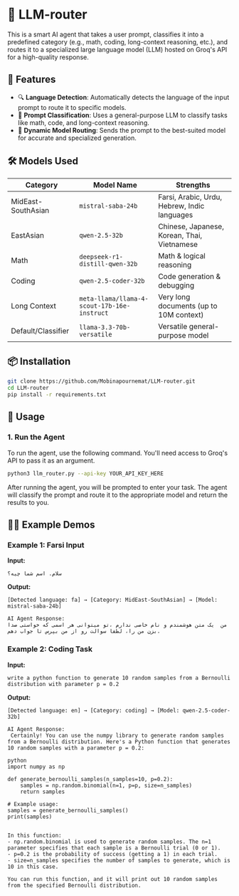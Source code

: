 # 📡 LLM-router

This is a smart AI agent that takes a user prompt, classifies it into a predefined category (e.g., math, coding, long-context reasoning, etc.), and routes it to a specialized large language model (LLM) hosted on Groq's API for a high-quality response.

## 🚀 Features

- 🔍 **Language Detection**: Automatically detects the language of the input prompt to route it to specific models.
- 🧠 **Prompt Classification**: Uses a general-purpose LLM to classify tasks like math, code, and long-context reasoning.
- 🔁 **Dynamic Model Routing**: Sends the prompt to the best-suited model for accurate and specialized generation.

## 🛠️ Models Used

| Category              | Model Name                                      | Strengths                                      |
|----------------------|--------------------------------------------------|------------------------------------------------|
| MidEast-SouthAsian   | `mistral-saba-24b`                              | Farsi, Arabic, Urdu, Hebrew, Indic languages   |
| EastAsian            | `qwen-2.5-32b`                                  | Chinese, Japanese, Korean, Thai, Vietnamese    |
| Math                 | `deepseek-r1-distill-qwen-32b`                  | Math & logical reasoning                       |
| Coding               | `qwen-2.5-coder-32b`                            | Code generation & debugging                    |
| Long Context         | `meta-llama/llama-4-scout-17b-16e-instruct`     | Very long documents (up to 10M context)        |
| Default/Classifier   | `llama-3.3-70b-versatile`                       | Versatile general-purpose model                |


## 📦 Installation

```bash
git clone https://github.com/Mobinapournemat/LLM-router.git
cd LLM-router
pip install -r requirements.txt
```

## 🧪 Usage

### 1. **Run the Agent**

To run the agent, use the following command. You'll need access to Groq's API to pass it as an argument.

```bash
python3 llm_router.py --api-key YOUR_API_KEY_HERE
```

After running the agent, you will be prompted to enter your task. The agent will classify the prompt and route it to the appropriate model and return the results to you.

## 🧑‍💻 Example Demos
### Example 1: **Farsi Input**

**Input:**
```text
سلام. اسم شما چیه؟
```
**Output:**
```text
[Detected language: fa] → [Category: MidEast-SouthAsian] → [Model: mistral-saba-24b]

AI Agent Response:
من  یک متن هوشمندم و نام خاصی ندارم ،تو میتوانی هر اسمی که خواستی صدا بزن من را، لطفا سوالت رو از من بپرس تا جواب دهم.
```

### Example 2: **Coding Task**

**Input:**
```text
write a python function to generate 10 random samples from a Bernoulli distribution with parameter p = 0.2
```
**Output:**
```text
[Detected language: en] → [Category: coding] → [Model: qwen-2.5-coder-32b]

AI Agent Response:
 Certainly! You can use the numpy library to generate random samples from a Bernoulli distribution. Here's a Python function that generates 10 random samples with a parameter p = 0.2:

python
import numpy as np

def generate_bernoulli_samples(n_samples=10, p=0.2):
    samples = np.random.binomial(n=1, p=p, size=n_samples)
    return samples

# Example usage:
samples = generate_bernoulli_samples()
print(samples)


In this function:
- np.random.binomial is used to generate random samples. The n=1 parameter specifies that each sample is a Bernoulli trial (0 or 1).
- p=0.2 is the probability of success (getting a 1) in each trial.
- size=n_samples specifies the number of samples to generate, which is 10 in this case.

You can run this function, and it will print out 10 random samples from the specified Bernoulli distribution.

```



